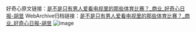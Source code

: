 好奇心原文链接：[是不是只有男人爱看电视里的那些体育比赛？_商业_好奇心日报-胡昱](https://www.qdaily.com/articles/4010.html)
WebArchive归档链接：[是不是只有男人爱看电视里的那些体育比赛？_商业_好奇心日报-胡昱](http://web.archive.org/web/20190623153415/https://www.qdaily.com/articles/4010.html)
![image](http://ww3.sinaimg.cn/large/007d5XDply1g3vdrxqkgwj30u036lb1n)